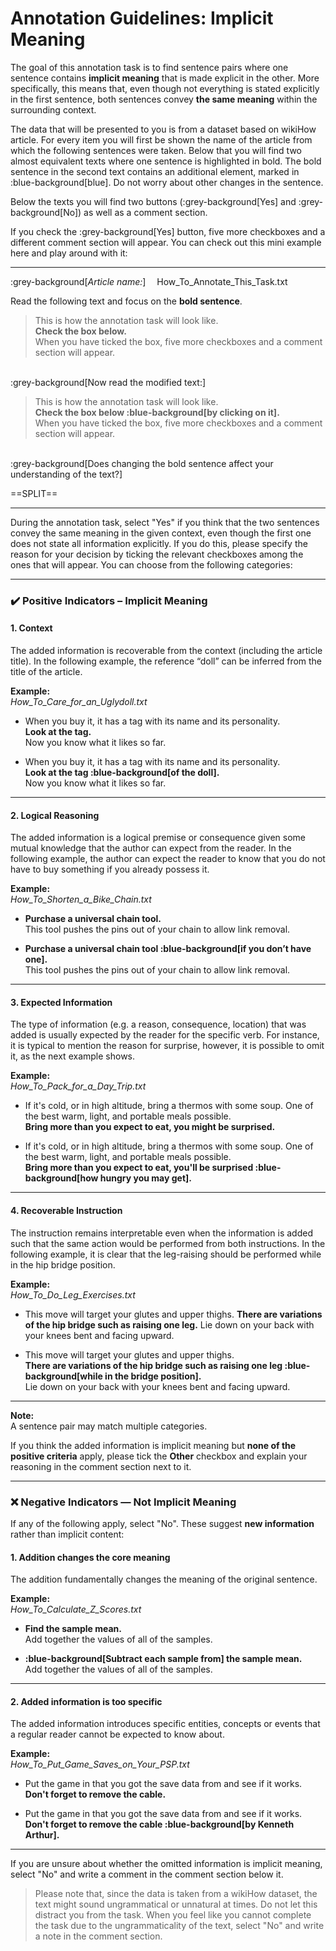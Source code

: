 # Annotation Guidelines: Implicit Meaning

The goal of this annotation task is to find sentence pairs where one sentence contains **implicit meaning** that is made explicit in the other. More specifically, this means that, even though not everything is stated explicitly in the first sentence, both sentences convey **the same meaning** within the surrounding context.

The data that will be presented to you is from a dataset based on wikiHow article. For every item you will first be shown the name of the article from which the following sentences were taken. Below that you will find two almost equivalent texts where one sentence is highlighted in bold. The bold sentence in the second text contains an additional element, marked in :blue-background[blue]. Do not worry about other changes in the sentence. 

Below the texts you will find two buttons (:grey-background[Yes] and :grey-background[No]) as well as a comment section.

If you check the :grey-background[Yes] button, five more checkboxes and a different comment section will appear. You can check out this mini example here and play around with it:

---
:grey-background[*Article name:*] &emsp;How_To_Annotate_This_Task.txt

Read the following text and focus on the **bold sentence**. 
 

> This is how the annotation task will look like.  
> **Check the box below.**  
> When you have ticked the box, five more checkboxes and a comment section will appear.  
 
\
:grey-background[Now read the modified text:] 
 

> This is how the annotation task will look like.  
> **Check the box below :blue-background[by clicking on it].**  
> When you have ticked the box, five more checkboxes and a comment section will appear. 
 
\
:grey-background[Does changing the bold sentence affect your understanding of the text?]

==SPLIT==

---

During the annotation task, select "Yes" if you think that the two sentences convey the same meaning in the given context, even though the first one does not state all information explicitly. If you do this, please specify the reason for your decision by ticking the relevant checkboxes among the ones that will appear. You can choose from the following categories:

---

### ✔️ Positive Indicators – Implicit Meaning

#### **1. Context**
The added information is recoverable from the context (including the article title). In the following example, the reference “doll” can be inferred from the title of the article.

**Example:**  
*How_To_Care_for_an_Uglydoll.txt*  
* When you buy it, it has a tag with its name and its personality.  
  **Look at the tag.**  
  Now you know what it likes so far.

* When you buy it, it has a tag with its name and its personality.  
  **Look at the tag :blue-background[of the doll].**  
  Now you know what it likes so far.

---

#### **2. Logical Reasoning**
The added information is a logical premise or consequence given some mutual knowledge that the author can expect from the reader. In the following example, the author can expect the reader to know that you do not have to buy something if you already possess it.

**Example:**  
*How_To_Shorten_a_Bike_Chain.txt*  
* **Purchase a universal chain tool.**  
  This tool pushes the pins out of your chain to allow link removal.

* **Purchase a universal chain tool :blue-background[if you don’t have one].**  
  This tool pushes the pins out of your chain to allow link removal.

---

#### **3. Expected Information**

The type of information (e.g. a reason, consequence, location) that was added is usually expected by the reader for the specific verb. For instance, it is typical to mention the reason for surprise, however, it is possible to omit it, as the next example shows.

**Example:**  
*How_To_Pack_for_a_Day_Trip.txt*  
* If it's cold, or in high altitude, bring a thermos with some soup. One of the best warm, light, and portable meals possible.  
  **Bring more than you expect to eat, you might be surprised.**

* If it's cold, or in high altitude, bring a thermos with some soup. One of the best warm, light, and portable meals possible.  
  **Bring more than you expect to eat, you'll be surprised :blue-background[how hungry you may get].**

---

#### **4. Recoverable Instruction**
The instruction remains interpretable even when the information is added such that the same action would be performed from both instructions. In the following example, it is clear that the leg-raising should be performed while in the hip bridge position.

**Example:**  
*How_To_Do_Leg_Exercises.txt*  
* This move will target your glutes and upper thighs.  **There are variations of the hip bridge such as raising one leg.** 
  Lie down on your back with your knees bent and facing upward.

* This move will target your glutes and upper thighs.  
  **There are variations of the hip bridge such as raising one leg :blue-background[while in the bridge position].**  
  Lie down on your back with your knees bent and facing upward.

---

**Note:**  
A sentence pair may match multiple categories.  

[comment]: # (For example, the third example could also fall under **Context**, since what one might be surprised about is evident from the immediate context.)

If you think the added information is implicit meaning but **none of the positive criteria** apply, please tick the **Other** checkbox and explain your reasoning in the comment section next to it.

---

### ❌ Negative Indicators — Not Implicit Meaning

If any of the following apply, select "No". These suggest **new information** rather than implicit content:

#### **1. Addition changes the core meaning**
The addition fundamentally changes the meaning of the original sentence.

**Example:**  
*How_To_Calculate_Z_Scores.txt* 
* **Find the sample mean.**  
  Add together the values of all of the samples.

* **:blue-background[Subtract each sample from] the sample mean.**  
  Add together the values of all of the samples.

---

#### **2. Added information is too specific**
The added information introduces specific entities, concepts or events that a regular reader cannot be expected to know about.

**Example:**  
*How_To_Put_Game_Saves_on_Your_PSP.txt*  
* Put the game in that you got the save data from and see if it works.  
  **Don't forget to remove the cable.**

* Put the game in that you got the save data from and see if it works.  
  **Don't forget to remove the cable :blue-background[by Kenneth Arthur].**

---

If you are unsure about whether the omitted information is implicit meaning, select "No" and write a comment in the comment section below it.

> Please note that, since the data is taken from a wikiHow dataset, the text might sound ungrammatical or unnatural at times. Do not let this distract you from the task. When you feel like you cannot complete the task due to the ungrammaticality of the text, select "No" and write a note in the comment section. 